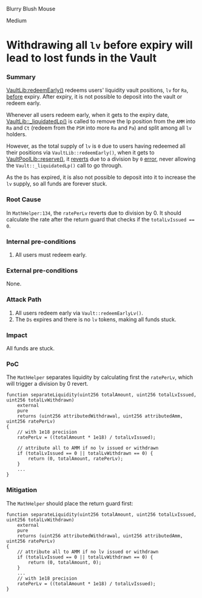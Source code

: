 Blurry Blush Mouse

Medium

# Withdrawing all `lv` before expiry will lead to lost funds in the Vault

### Summary

[VaultLib:redeemEarly()](https://github.com/sherlock-audit/2024-08-cork-protocol/blob/main/Depeg-swap/contracts/libraries/VaultLib.sol#L639) redeems users' liquidity vault positions, `lv` for `Ra`, [before](https://github.com/sherlock-audit/2024-08-cork-protocol/blob/main/Depeg-swap/contracts/libraries/VaultLib.sol#L649) expiry. After expiry, it is not possible to deposit into the vault or redeem early.

Whenever all users redeem early, when it gets to the expiry date, [VaultLib::_liquidatedLp()](https://github.com/sherlock-audit/2024-08-cork-protocol/blob/main/Depeg-swap/contracts/libraries/VaultLib.sol#L349) is called to remove the lp position from the `AMM` into `Ra` and `Ct` (redeem from the `PSM` into more `Ra` and `Pa`) and split among all `lv` holders.

However, as the total supply of `lv` is `0` due to users having redeemed all their positions via `VaultLib::redeemEarly()`, when it gets to [VaultPoolLib::reserve()](https://github.com/sherlock-audit/2024-08-cork-protocol/blob/main/Depeg-swap/contracts/libraries/VaultLib.sol#L392), it [reverts](https://github.com/sherlock-audit/2024-08-cork-protocol/blob/main/Depeg-swap/contracts/libraries/VaultPoolLib.sol#L19) due to a division by `0` [error](https://github.com/sherlock-audit/2024-08-cork-protocol/blob/main/Depeg-swap/contracts/libraries/MathHelper.sol#L134), never allowing the `Vault::_liquidatedLp()` call to go through. 

As the `Ds` has expired, it is also not possible to deposit into it to increase the `lv` supply, so all funds are forever stuck.

### Root Cause

In `MathHelper:134`, the `ratePerLv` reverts due to division by 0. It should calculate the rate after the return guard that checks if the `totalLvIssued == 0`.

### Internal pre-conditions

1. All users must redeem early.

### External pre-conditions

None.

### Attack Path

1. All users redeem early via `Vault::redeemEarlyLv()`.
2. The `Ds` expires and there is no `lv` tokens, making all funds stuck.

### Impact

All funds are stuck.

### PoC

The `MathHelper` separates liquidity by calculating first the `ratePerLv`, which will trigger a division by 0 revert.
```solidity
function separateLiquidity(uint256 totalAmount, uint256 totalLvIssued, uint256 totalLvWithdrawn)
    external
    pure
    returns (uint256 attributedWithdrawal, uint256 attributedAmm, uint256 ratePerLv)
{
    // with 1e18 precision
    ratePerLv = ((totalAmount * 1e18) / totalLvIssued);

    // attribute all to AMM if no lv issued or withdrawn
    if (totalLvIssued == 0 || totalLvWithdrawn == 0) {
        return (0, totalAmount, ratePerLv);
    }
    ...
}
```

### Mitigation

The `MathHelper` should place the return guard first:
```solidity
function separateLiquidity(uint256 totalAmount, uint256 totalLvIssued, uint256 totalLvWithdrawn)
    external
    pure
    returns (uint256 attributedWithdrawal, uint256 attributedAmm, uint256 ratePerLv)
{
    // attribute all to AMM if no lv issued or withdrawn
    if (totalLvIssued == 0 || totalLvWithdrawn == 0) {
        return (0, totalAmount, 0);
    }
    ...
    // with 1e18 precision
    ratePerLv = ((totalAmount * 1e18) / totalLvIssued);
}
```